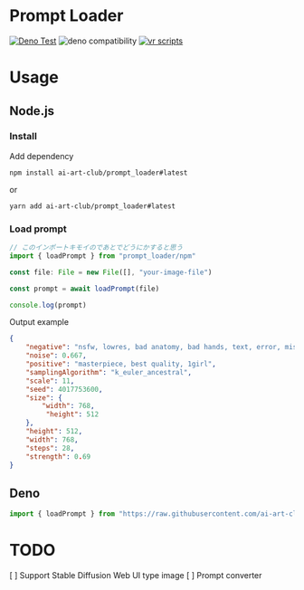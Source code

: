 # Prompt Loader

[![Deno Test](https://github.com/ai-art-club/prompt_loader/actions/workflows/test.yaml/badge.svg)](https://github.com/ai-art-club/prompt_loader/actions/workflows/test.yaml)
![deno compatibility](https://shield.deno.dev/deno/^1.27)
[![vr scripts](https://badges.velociraptor.run/flat.svg)](https://velociraptor.run)

# Usage

## Node.js

### Install

Add dependency

```
npm install ai-art-club/prompt_loader#latest
```

or

```
yarn add ai-art-club/prompt_loader#latest
```

### Load prompt

```js
// このインポートキモイのであとでどうにかすると思う
import { loadPrompt } from "prompt_loader/npm"

const file: File = new File([], "your-image-file")

const prompt = await loadPrompt(file)

console.log(prompt)
```

Output example

```json
{
    "negative": "nsfw, lowres, bad anatomy, bad hands, text, error, missing fingers, extra digit, fewer digits, cropped, worst quality, low quality, normal quality, jpeg artifacts, signature, watermark, username, blurry",
    "noise": 0.667,
    "positive": "masterpiece, best quality, 1girl",
    "samplingAlgorithm": "k_euler_ancestral",
    "scale": 11,
    "seed": 4017753600,
    "size": { 
        "width": 768,
         "height": 512
    },
    "height": 512,
    "width": 768,
    "steps": 28,
    "strength": 0.69
}
```

## Deno

```ts
import { loadPrompt } from "https://raw.githubusercontent.com/ai-art-club/prompt_loader/0.0.5/mod.ts"

```

# TODO

[ ] Support Stable Diffusion Web UI type image
[ ] Prompt converter

